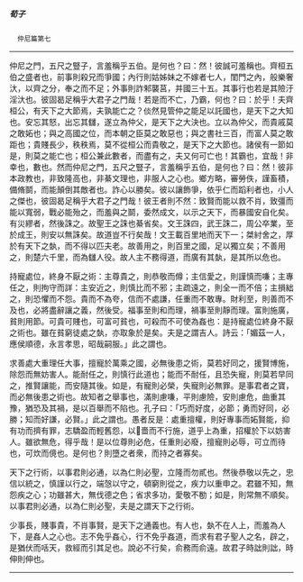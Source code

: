 

##### 荀子
　`仲尼篇第七`

* * *

仲尼之門，五尺之豎子，言羞稱乎五伯。是何也？曰：然！彼誠可羞稱也。齊桓五伯之盛者也，前事則殺兄而爭國；內行則姑姊妹之不嫁者七人，閨門之內，般樂奢汏，以齊之分，奉之而不足；外事則詐邾襲莒，并國三十五。其事行也若是其險汙淫汏也。彼固曷足稱乎大君子之門哉！若是而不亡，乃霸，何也？曰：於乎！夫齊桓公，有天下之大節焉，夫孰能亡之？倓然見管仲之能足以託國也，是天下之大知也。安忘其怒，出忘其讎，遂立為仲父，是天下之大決也。立以為仲父，而貴戚莫之敢妬也；與之高國之位，而本朝之臣莫之敢惡也；與之書社三百，而富人莫之敢距也；貴賤長少，秩秩焉，莫不從桓公而貴敬之，是天下之大節也。諸侯有一節如是，則莫之能亡也；桓公兼此數者，而盡有之，夫又何可亡也！其霸也，宜哉！非幸也，數也。然而仲尼之門，五尺之豎子，言羞稱乎五伯，是何也？曰：然！彼非本政教也，非致隆高也，非綦文理也，非服人之心也。鄉方略，審勞佚，謹畜積，備脩鬬，而能顛倒其敵者也。詐心以勝矣。彼以讓飾爭，依乎仁而蹈利者也，小人之傑也，彼固曷足稱乎大君子之門哉！彼王者則不然：致賢而能以救不肖，致彊而能以寬弱，戰必能殆之，而羞與之鬬，委然成文，以示之天下，而暴國安自化矣。有災繆者，然後誅之。故聖王之誅也綦省矣。文王誅四，武王誅二，周公卒業，至於成王，則安以無誅矣。故道豈不行矣哉！文王載百里地而天下一；桀紂舍之，厚於有天下之埶，而不得以匹夫老。故善用之，則百里之國，足以獨立矣；不善用之，則楚六千里，而為讎人役。故人主不務得道，而廣有其埶，是其所以危也。

持寵處位，終身不厭之術：主尊貴之，則恭敬而僔；主信愛之，則謹慎而嗛；主專任之，則拘守而詳：主安近之，則慎比而不邪；主疏遠之，則全一而不倍；主損絀之，則恐懼而不怨。貴而不為夸，信而不處謙，任重而不敢專。財利至，則善而不及也，必將盡辭讓之義，然後受。福事至則和而理，禍事至則靜而理。富則施廣，貧則用節。可貴可賤也，可富可貧也，可殺而不可使為姦也：是持寵處位終身不厭之術也。雖在貧窮徒處之埶，亦取象於是矣。夫是之謂吉人。詩云：「媚茲一人，應侯順德，永言孝思，昭哉嗣服。」此之謂也。

求善處大重理任大事，擅寵於萬乘之國，必無後患之術，莫若好同之，援賢博施，除怨而無妨害人。能耐任之，則慎行此道也；能而不耐任，且恐失寵，則莫若早同之，推賢讓能，而安隨其後。如是，有寵則必榮，失寵則必無罪。是事君者之寶，而必無後患之術也。故知者之舉事也，滿則慮嗛，平則慮險，安則慮危，曲重其豫，猶恐及其禍，是以百舉而不陷也。孔子曰：「巧而好度，必節；勇而好同，必勝；知而好謙，必賢。」此之謂也。愚者反是：處重擅權，則好專事而妬賢能，抑有功而擠有罪，志驕盈而輕舊怨，以𠫤嗇而不行施，道乎上為重，招權於下以妨害人。雖欲無危，得乎哉！是以位尊則必危，任重則必廢，擅寵則必辱，可立而待也，可炊而傹也。是何也？則墮之者衆，而持之者寡矣。

天下之行術，以事君則必通，以為仁則必聖，立隆而勿貳也。然後恭敬以先之，忠信以統之，慎謹以行之，端愨以守之，頓窮則從之，疾力以重申之。君雖不知，無怨疾之心；功雖甚大，無伐德之色；省求多功，愛敬不勌；如是，則常無不順矣。以事君則必通，以為仁則必聖，夫是之謂天下之行術。

少事長，賤事貴，不肖事賢，是天下之通義也。有人也，埶不在人上，而羞為人下，是姦人之心也。志不免乎姦心，行不免乎姦道，而求有君子聖人之名，辟之，是猶伏而咶天，救經而引其足也。說必不行矣，俞務而俞遠。故君子時詘則詘，時伸則伸也。

* * *

